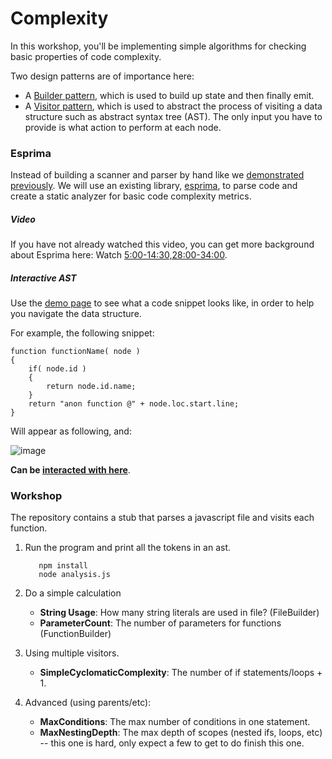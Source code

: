 # Complexity

In this workshop, you'll be implementing simple algorithms for checking basic properties of code complexity.

Two design patterns are of importance here:
* A [Builder pattern](https://en.wikipedia.org/wiki/Builder_pattern), which is used to build up state and then finally emit.
* A [Visitor pattern](https://en.wikipedia.org/wiki/Visitor_pattern), which is used to abstract the process of visiting a data structure such as abstract syntax tree (AST). The only input you have to provide is what action to perform at each node.

### Esprima

Instead of building a scanner and parser by hand like we [demonstrated previously](https://github.com/CSC-DevOps/Parsing). We will use an existing library, [esprima](http://esprima.org/), to parse code and create a static analyzer for basic code complexity metrics.

##### Video
If you have not already watched this video, you can get more background about Esprima here:
Watch [5:00-14:30,28:00-34:00](https://www.youtube.com/watch?v=ACYZFkvq0Sk).

##### Interactive AST

Use the [demo page](http://esprima.org/demo/parse.html) to see what a code snippet looks like, in order to help you navigate the data structure.

For example, the following snippet:

```
function functionName( node )
{
	if( node.id )
	{
		return node.id.name;
	}
	return "anon function @" + node.loc.start.line;
}
```

Will appear as following, and:

![image](https://cloud.githubusercontent.com/assets/742934/9937779/295bc654-5d30-11e5-9e60-6454fb5360f3.png)


**Can be [interacted with here](http://esprima.org/demo/parse.html?code=function%20functionName(%20node%20)%0A%7B%0A%09if(%20node.id%20)%0A%09%7B%0A%09%09return%20node.id.name%3B%0A%09%7D%0A%09return%20%22anon%20function%20%40%22%20%2B%20node.loc.start.line%3B%0A%7D)**.

### Workshop

The repository contains a stub that parses a javascript file and visits each function. 

1. Run the program and print all the tokens in an ast.
   ```
      npm install
      node analysis.js
   ```

2. Do a simple calculation

   * **String Usage**: How many string literals are used in file? (FileBuilder)
   * **ParameterCount**: The number of parameters for functions (FunctionBuilder)

3. Using multiple visitors.

   * **SimpleCyclomaticComplexity**: The number of if statements/loops + 1.

4. Advanced (using parents/etc):

   * **MaxConditions**: The max number of conditions in one statement.
   * **MaxNestingDepth**: The max depth of scopes (nested ifs, loops, etc) -- this one is hard, only expect a few to get to do finish this one.



